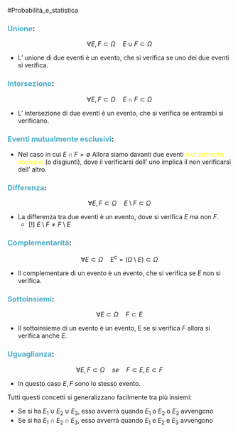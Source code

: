 #Probabilità_e_statistica
### <font color="#4bacc6">Unione</font>:
$$\forall E,F \subset \Omega \quad E\cup F \subset \Omega$$
- L’ unione di due eventi è un evento, che si verifica se uno dei due eventi si verifica.

### <font color="#4bacc6">Intersezione</font>:
$$\forall E,F \subset \Omega \quad E\cap F \subset \Omega$$
- L’ intersezione di due eventi è un evento, che si verifica se entrambi si verificano.

### <font color="#4bacc6">Eventi mutualmente esclusivi</font>:
- Nel caso in cui $E\cap F=\emptyset$
     Allora siamo davanti due eventi <font color="#ffff00">mutualmente esclusivi</font> (o disgiunti), dove il verificarsi dell’ uno implica il non verificarsi dell’ altro.

### <font color="#4bacc6">Differenza</font>:
$$\forall E,F \subset \Omega \quad E \setminus F \subset \Omega$$
- La differenza tra due eventi è un evento, dove si verifica $E$ ma non $F$.
     - [!] $E\setminus F\neq F\setminus E$

### <font color="#4bacc6">Complementarità</font>:
$$\forall E \subset \Omega \quad E^c=(\Omega \setminus E)\subset \Omega$$
- Il complementare di un evento è un evento, che si verifica se $E$ non si verifica.

### <font color="#4bacc6">Sottoinsiemi</font>:
$$\forall E \subset \Omega\quad F\subset E$$
- Il sottoinsieme di un evento è un evento, E se si verifica $F$ allora si verifica anche $E$.

### <font color="#4bacc6">Uguaglianza</font>:
$$\forall E,F \subset \Omega \quad se \quad F\subset E,E\subset F$$
- In questo caso $E,F$ sono lo stesso evento.

Tutti questi concetti si generalizzano facilmente tra più insiemi:
- Se si ha $E_{1}\cup E_{2}\cup E_{3}$, esso avverrà quando $E_{1}$ o $E_{2}$ o $E_{3}$ avvengono
- Se si ha $E_{1}\cap E_{2}\cap E_{3}$, esso avverrà quando $E_{1}$ e $E_{2}$ e $E_{3}$ avvengono